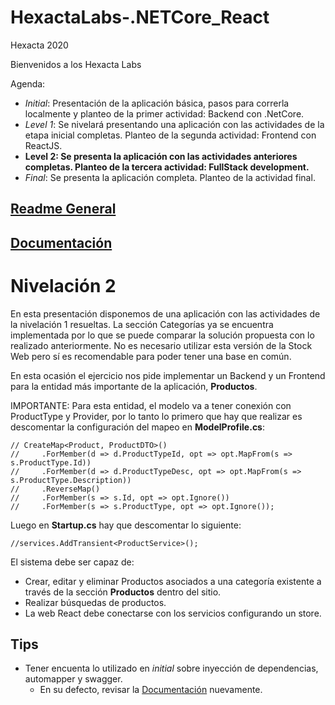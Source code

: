 # HexactaLabs-.NETCore_React

Hexacta 2020

Bienvenidos a los Hexacta Labs

Agenda:
* _Initial_: Presentación de la aplicación básica, pasos para correrla localmente y planteo de la primer actividad: Backend con .NetCore.
* _Level 1_: Se nivelará presentando una aplicación con las actividades de la etapa inicial completas. Planteo de la segunda actividad: Frontend con ReactJS.
* __Level 2: Se presenta la aplicación con las actividades anteriores completas. Planteo de la tercera actividad: FullStack development.__
* _Final_: Se presenta la aplicación completa. Planteo de la actividad final. 


## [Readme General](https://github.com/lnapoliHX/HexactaLabs-NetCore_React-Initial/blob/master/README.md)

## [Documentación](https://github.com/lnapoliHX/HexactaLabs-NetCore_React-Initial/blob/master/Docs/index.md)


# Nivelación 2
En esta presentación disponemos de una aplicación con las actividades de la nivelación 1 resueltas. La sección Categorías ya se encuentra implementada por lo que se puede comparar la solución propuesta con lo realizado anteriormente.
No es necesario utilizar esta versión de la Stock Web pero sí es recomendable para poder tener una base en común.

En esta ocasión el ejercicio nos pide implementar un Backend y un Frontend para la entidad más importante de la aplicación, __Productos__.

IMPORTANTE: Para esta entidad, el modelo va a tener conexión con ProductType y Provider, por lo tanto lo primero que hay que realizar es descomentar la configuración del mapeo en __ModelProfile.cs__:

```
// CreateMap<Product, ProductDTO>()
//     .ForMember(d => d.ProductTypeId, opt => opt.MapFrom(s => s.ProductType.Id))
//     .ForMember(d => d.ProductTypeDesc, opt => opt.MapFrom(s => s.ProductType.Description))
//     .ReverseMap()
//     .ForMember(s => s.Id, opt => opt.Ignore())
//     .ForMember(s => s.ProductType, opt => opt.Ignore());
```

Luego en __Startup.cs__ hay que descomentar lo siguiente:
```
//services.AddTransient<ProductService>();
```

El sistema debe ser capaz de:
* Crear, editar y eliminar Productos asociados a una categoría existente a través de la sección __Productos__ dentro del sitio.
* Realizar búsquedas de productos.
* La web React debe conectarse con los servicios configurando un store.

## Tips
- Tener encuenta lo utilizado en *initial* sobre inyección de dependencias, automapper y swagger.
    - En su defecto, revisar la [Documentación](https://github.com/lnapoliHX/HexactaLabs-NetCore_React-Initial/blob/master/Docs/index.md) nuevamente.